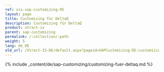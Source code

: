 ```yaml
---
ref: xis-sap-customizing-05
layout: page
title: Customizing für DeltaQ
description: Customizing für DeltaQ
product: xtract-is
parent: sap-customizing
permalink: /:collection/:path
weight: 5
lang: de_DE
old_url: /Xtract-IS-DE/default.aspx?pageid=SAPCustomizing-DE:customizing-fuer-deltaq
---
```


{% include _content/de/sap-customizing/customizing-fuer-deltaq.md  %}